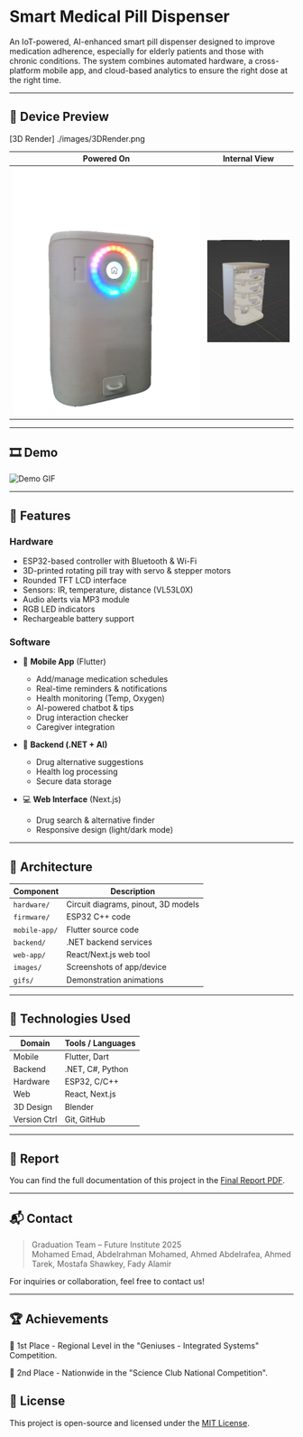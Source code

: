 # Smart Medical Pill Dispenser

An IoT-powered, AI-enhanced smart pill dispenser designed to improve medication adherence, especially for elderly patients and those with chronic conditions. The system combines automated hardware, a cross-platform mobile app, and cloud-based analytics to ensure the right dose at the right time.

---

## 📸 Device Preview

[3D Render]
./images/3DRender.png

| Powered On                             | Internal View                          |
|----------------------------------------|----------------------------------------|
| ![Powered On](./images/powered-on.png) | ![Internal](./images/inside-view.jpg)  |

---

## 🎞 Demo

![Demo GIF](./gifs/TempSensor.gif)

---

## 🚀 Features

### Hardware
- ESP32-based controller with Bluetooth & Wi-Fi
- 3D-printed rotating pill tray with servo & stepper motors
- Rounded TFT LCD interface
- Sensors: IR, temperature, distance (VL53L0X)
- Audio alerts via MP3 module
- RGB LED indicators
- Rechargeable battery support

### Software
- 📱 **Mobile App** (Flutter)
  - Add/manage medication schedules
  - Real-time reminders & notifications
  - Health monitoring (Temp, Oxygen)
  - AI-powered chatbot & tips
  - Drug interaction checker
  - Caregiver integration

- 🧠 **Backend (.NET + AI)**
  - Drug alternative suggestions
  - Health log processing
  - Secure data storage

- 💻 **Web Interface** (Next.js)
  - Drug search & alternative finder
  - Responsive design (light/dark mode)

---

## 🧱 Architecture

| Component | Description |
|-----------|-------------|
| `hardware/` | Circuit diagrams, pinout, 3D models |
| `firmware/` | ESP32 C++ code |
| `mobile-app/` | Flutter source code |
| `backend/` | .NET backend services |
| `web-app/` | React/Next.js web tool |
| `images/` | Screenshots of app/device |
| `gifs/` | Demonstration animations |

---

## 🔧 Technologies Used

| Domain       | Tools / Languages |
|--------------|--------------------|
| Mobile       | Flutter, Dart      |
| Backend      | .NET, C#, Python   |
| Hardware     | ESP32, C/C++       |
| Web          | React, Next.js     |
| 3D Design    | Blender            |
| Version Ctrl | Git, GitHub        |

---

## 📄 Report

You can find the full documentation of this project in the [Final Report PDF](./SmartPill_Final_Report.pdf).

---

## 📬 Contact

> Graduation Team – Future Institute 2025  
> Mohamed Emad, Abdelrahman Mohamed, Ahmed Abdelrafea, Ahmed Tarek, Mostafa Shawkey, Fady Alamir

For inquiries or collaboration, feel free to contact us!

---

## 🏆 Achievements
🥇 1st Place - Regional Level in the "Geniuses - Integrated Systems" Competition.

🥈 2nd Place - Nationwide in the "Science Club National Competition".

## 🪪 License

This project is open-source and licensed under the [MIT License](./LICENSE).
